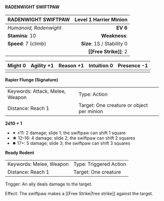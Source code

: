 #### RADENWIGHT SWIFTPAW

| RADENWIGHT SWIFTPAW    | **Level 1 Harrier Minion** |
| :--------------------- | -------------------------: |
| *Humanoid, Radenwight* |                   **EV 6** |
| **Stamina**: 10        |              **Weakness**: |
| **Speed**: 7 (climb)   | **Size**: 1S / Stability 0 |
|                        |     **[[Free Strike]]**: 2 |

| **Might** 0 | **Agility** +1 | **Reason** +1 | **Intuition** 0 | **Presence** -1 |
| ----------- | -------------- | ------------- | --------------- | --------------- |
|             |                |               |                 |                 |

**Rapier Flunge (Signature)**

|                                 |                                           |
| :------------------------------ | :---------------------------------------- |
| Keywords: Attack, Melee, Weapon | Type: Action                              |
| Distance: Reach 1               | Target: One creature or object per minion |

**2d10 + 1**

- ✦ ≤11: 2 damage; slide 1; the swiftpaw can shift 1 square
- ★ 12–16: 4 damage; slide 2; the swiftpaw can shift 2 squares
- ✸ 17+: 5 damage; slide 3; the swiftpaw can shift 3 squares

**Ready Rodent**

|                         |                        |
| :---------------------- | :--------------------- |
| Keywords: Melee, Weapon | Type: Triggered Action |
| Distance: Reach 1       | Target: One creature   |

Trigger: An ally deals damage to the target.

Effect: The swiftpaw makes a [[Free Strike|free strike]] against the target.
